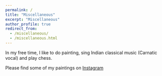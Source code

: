 ```yaml
---
permalink: /
title: "Miscellaneous"
excerpt: "Miscellaneous"
author_profile: true
redirect_from: 
  - /miscellaneous/
  - /miscellaneous.html
---
```



In my free time, I like to do painting, sing Indian classical music (Carnatic vocal) and play chess. 

Please find some of my paintings on [Instagram](https://www.instagram.com/anujknayak/)


